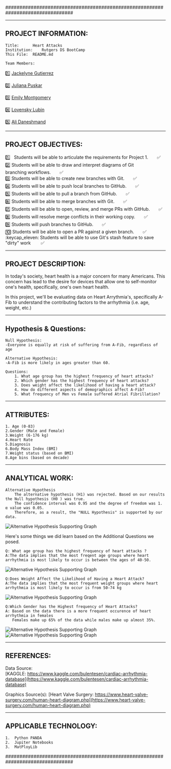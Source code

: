 ################################################################################

---------------------
PROJECT INFORMATION:
---------------------

	Title: 		Heart Attacks
	Institution: 	Rutgers DS BootCamp
	This File:	README.md

	Team Members:
:one: [Jackelyne Gutierrez](https://github.com/Jackelyneg)
		
:two: [Juliana Puskar](https://github.com/Anikraze)
		
:three: [Emily Montgomery](https://github.com/emilymmont)

:four: [Lovensky Lubin](https://github.com/Lubinl)

:five: [Ali Daneshmand](https://github.com/Almandiro)

-------------------
PROJECT OBJECTIVES:
-------------------

:one: &nbsp; Students will be able to articulate the requirements for Project 1.&nbsp;&nbsp;&nbsp;&nbsp;&nbsp;&nbsp;  :white_check_mark: <br/> 
:two:	Students will be able to draw and interpret diagrams of Git 					
	    branching workflows.&nbsp;&nbsp;&nbsp;&nbsp;&nbsp;&nbsp;  :white_check_mark: <br/>
:three: Students will be able to create new branches with Git.&nbsp;&nbsp;&nbsp;&nbsp;&nbsp;&nbsp;  :white_check_mark: <br/>
:four:  Students will be able to push local branches to GitHub.&nbsp;&nbsp;&nbsp;&nbsp;&nbsp;&nbsp;  :white_check_mark: <br/>
:five:  Students will be able to pull a branch from GitHub.&nbsp;&nbsp;&nbsp;&nbsp;&nbsp;&nbsp;  :white_check_mark: <br/>
:six:  Students will be able to merge branches with Git.&nbsp;&nbsp;&nbsp;&nbsp;&nbsp;&nbsp;  :white_check_mark: <br/>
:seven:  Students will be able to open, review, and merge PRs with GitHub.&nbsp;&nbsp;&nbsp;&nbsp;&nbsp;&nbsp;  :white_check_mark: <br/>
:eight:  Students will resolve merge conflicts in their working copy.&nbsp;&nbsp;&nbsp;&nbsp;&nbsp;&nbsp;  :white_check_mark: <br/>
:nine:  Students will push branches to GitHub.&nbsp;&nbsp;&nbsp;&nbsp;&nbsp;&nbsp;  :white_check_mark: <br/>
:keycap_ten:  Students will be able to open a PR against a given branch.&nbsp;&nbsp;&nbsp;&nbsp;&nbsp;&nbsp;  :white_check_mark: <br/>
:keycap_eleven: Students will be able to use Git's stash feature to save "dirty" work &nbsp;&nbsp;&nbsp;&nbsp;&nbsp;&nbsp;  :white_check_mark: <br/>

--------------------
PROJECT DESCRIPTION:
--------------------

In today's society, heart health is a major concern for many Americans.  This 
concern has lead to the desire for devices that allow one to self-monitor one's
health, specifically, one's own heart health. 

In this project, we'll be evaluating data on Heart Arrythmia's, specifically A-Fib
to understand the contributing factors to the arrhythmia (i.e. age, weight, etc.)

-----------------------
Hypothesis & Questions:
-----------------------

	Null Hypothesis: 	
	-Everyone is equally at risk of suffering from A-Fib, regardless of age

	Alternative Hypothesis:  	
	-A-Fib is more likely in ages greater than 60.

	Questions:
		1. What age group has the highest frequency of heart attacks?
		2. Which gender has the highest frequency of heart attacks?
		3. Does weight affect the likelihood of having a heart attack?
		4. How do different aspects of demographics affect A-Fib?
		5. What frequency of Men vs Female suffered Atrial Fibrillation?
----------------
ATTRIBUTES:
----------------
	1. Age (0-83)
	2.Gender (Male and Female)
	3.Weight (6-176 kg)
	4.Heart Rate
	5.Diagnosis 
	6.Body Mass Index (BMI)
	7.Weight status (based on BMI)
	8.Age bins (based on decade)

----------------
ANALYTICAL WORK:
----------------

	Alternative Hypothesis
		The alternative hypothesis (H1) was rejected. Based on our results the Null hypothesis (H0 ) was true.  
		The confidence interval was 0.95 and the degree of freedom was 1. α value was 0.05.
		Therefore, as a result, the "NULL Hypothesis" is supported by our data.

![Alternative Hypothesis Supporting Graph](https://github.com/Almandiro/Rutgers_DS_Project_1/blob/main/images/alt_hypothesis_graph.png?raw=true)




Here's some things we did learn based on the Additional Questions we posed.
	
	Q: What age group has the highest frequency of heart attacks ?
	A:The data implies that the most freqent age groups where heart arrhythmia is most likely to occur is between the ages of 40-50. 

![Alternative Hypothesis Supporting Graph](https://github.com/Almandiro/Rutgers_DS_Project_1/blob/main/images/age_bar.png?raw=true)



	
	
	Q:Does Weight Affect the Likelihood of Having a Heart Attack?
	A:The data implies that the most frequent weight groups where heart arrhythmia is most likely to occur is from 50-74 kg

![Alternative Hypothesis Supporting Graph](https://github.com/Almandiro/Rutgers_DS_Project_1/blob/main/images/weight_bar.png?raw=true)



	
	
	
	Q:Which Gender has the Highest frequency of Heart Attacks?
	A: Based on the data there is a more frequent occurence of heart arrhythmia in females 
	   Females make up 65% of the data while males make up almost 35%.
![Alternative Hypothesis Supporting Graph](https://github.com/Almandiro/Rutgers_DS_Project_1/blob/main/images/gender.png?raw=true)
![Alternative Hypothesis Supporting Graph](https://github.com/Almandiro/Rutgers_DS_Project_1/blob/main/images/gender_pie.png?raw=true)


-----------
REFERENCES:
-----------

Data Source:  
[KAGGLE: https://www.kaggle.com/bulentesen/cardiac-arrhythmia-database](https://www.kaggle.com/bulentesen/cardiac-arrhythmia-database) 

Graphics Source(s):
[Heart Valve Surgery: https://www.heart-valve-surgery.com/human-heart-diagram.php](https://www.heart-valve-surgery.com/human-heart-diagram.php) 

----------------------
APPLICABLE TECHNOLOGY:
----------------------
	1.  Python PANDA
	2.  Jupiter Notebooks
	3.  MatPloyLib

################################################################################

